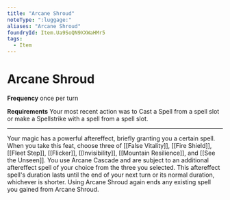 ```yaml
---
title: "Arcane Shroud"
noteType: ":luggage:"
aliases: "Arcane Shroud"
foundryId: Item.Ua9SoQN9XXWaHMr5
tags:
  - Item
---
```


# Arcane Shroud

**Frequency** once per turn

**Requirements** Your most recent action was to Cast a Spell from a spell slot or make a Spellstrike with a spell from a spell slot.

* * *

Your magic has a powerful aftereffect, briefly granting you a certain spell. When you take this feat, choose three of [[False Vitality]], [[Fire Shield]], [[Fleet Step]], [[Flicker]], [[Invisibility]], [[Mountain Resilience]], and [[See the Unseen]]. You use Arcane Cascade and are subject to an additional aftereffect spell of your choice from the three you selected. This aftereffect spell's duration lasts until the end of your next turn or its normal duration, whichever is shorter. Using Arcane Shroud again ends any existing spell you gained from Arcane Shroud.
